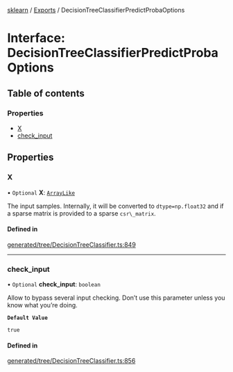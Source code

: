 [sklearn](../readme.md) / [Exports](../modules.md) / DecisionTreeClassifierPredictProbaOptions

# Interface: DecisionTreeClassifierPredictProbaOptions

## Table of contents

### Properties

- [X](DecisionTreeClassifierPredictProbaOptions.md#x)
- [check\_input](DecisionTreeClassifierPredictProbaOptions.md#check_input)

## Properties

### X

• `Optional` **X**: [`ArrayLike`](../modules.md#arraylike)

The input samples. Internally, it will be converted to `dtype=np.float32` and if a sparse matrix is provided to a sparse `csr\_matrix`.

#### Defined in

[generated/tree/DecisionTreeClassifier.ts:849](https://github.com/transitive-bullshit/scikit-learn-ts/blob/367336a/packages/sklearn/src/generated/tree/DecisionTreeClassifier.ts#L849)

___

### check\_input

• `Optional` **check\_input**: `boolean`

Allow to bypass several input checking. Don’t use this parameter unless you know what you’re doing.

**`Default Value`**

`true`

#### Defined in

[generated/tree/DecisionTreeClassifier.ts:856](https://github.com/transitive-bullshit/scikit-learn-ts/blob/367336a/packages/sklearn/src/generated/tree/DecisionTreeClassifier.ts#L856)
